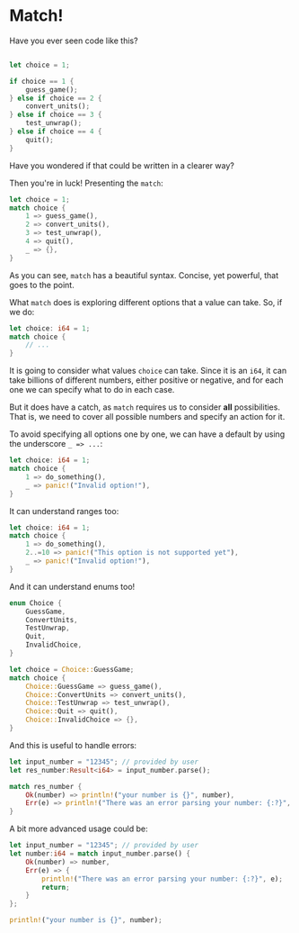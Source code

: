 # Match!

Have you ever seen code like this?

```rust

let choice = 1;

if choice == 1 {
    guess_game();
} else if choice == 2 {
    convert_units();
} else if choice == 3 {
    test_unwrap();
} else if choice == 4 {
    quit();
}
```

Have you wondered if that could be written in a clearer way?

Then you're in luck! Presenting the `match`:

```rust
let choice = 1;
match choice {
    1 => guess_game(),
    2 => convert_units(),
    3 => test_unwrap(),
    4 => quit(),
    _ => {},
}
```

As you can see, `match` has a beautiful syntax. Concise, yet powerful, that goes
to the point.

What `match` does is exploring different options that a value can take. So, if
we do:

```rust
let choice: i64 = 1;
match choice {
    // ...
}
```

It is going to consider what values `choice` can take. Since it is an `i64`, it
can take billions of different numbers, either positive or negative, and for
each one we can specify what to do in each case.

But it does have a catch, as `match` requires us to consider **all** 
possibilities. That is, we need to cover all possible numbers and specify an
action for it.

To avoid specifying all options one by one, we can have a default by using the
underscore `_ => ...`:


```rust
let choice: i64 = 1;
match choice {
    1 => do_something(),
    _ => panic!("Invalid option!"),
}
```

It can understand ranges too:
```rust
let choice: i64 = 1;
match choice {
    1 => do_something(),
    2..=10 => panic!("This option is not supported yet"),
    _ => panic!("Invalid option!"),
}
```

And it can understand enums too!

```rust
enum Choice {
    GuessGame,
    ConvertUnits,
    TestUnwrap,
    Quit,
    InvalidChoice,
}

let choice = Choice::GuessGame;
match choice {
    Choice::GuessGame => guess_game(),
    Choice::ConvertUnits => convert_units(),
    Choice::TestUnwrap => test_unwrap(),
    Choice::Quit => quit(),
    Choice::InvalidChoice => {},
}
```

And this is useful to handle errors:

```rust
let input_number = "12345"; // provided by user
let res_number:Result<i64> = input_number.parse();

match res_number {
    Ok(number) => println!("your number is {}", number),
    Err(e) => println!("There was an error parsing your number: {:?}", e),
}
```

A bit more advanced usage could be:

```rust
let input_number = "12345"; // provided by user
let number:i64 = match input_number.parse() {
    Ok(number) => number,
    Err(e) => {
        println!("There was an error parsing your number: {:?}", e);
        return;
    }
};

println!("your number is {}", number);
```

